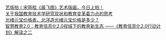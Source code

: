   
[艺版拍丨宋雨桂《晨飞图》艺术版画，今日上拍！](http://www.dianyue.me/archives/416/whfk58562m9knq6g/)  
[关于我国教育技术学研究现状和教育变革着力点的思考](http://www.dianyue.me/archives/343/z4vhqfubxtkntzo8/)  
[光绪元宝价格表，北洋造光绪元宝价格是多少？](http://www.dianyue.me/archives/725/es6jygq9g1hahj04/)  
[智慧教育2.0：教育信息化2.0视域下的教育新生态 ——《教育信息化2.0行动计划》解读之二](http://www.dianyue.me/archives/267/3zdr2poh18iffyjx/)